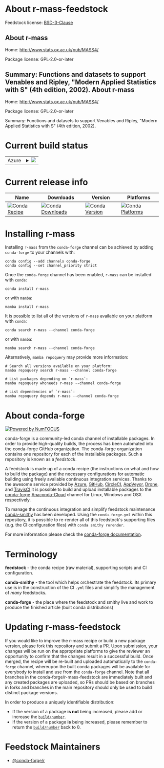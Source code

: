 About r-mass-feedstock
======================

Feedstock license: [BSD-3-Clause](https://github.com/conda-forge/r-mass-feedstock/blob/main/LICENSE.txt)

About r-mass
------------

Home: http://www.stats.ox.ac.uk/pub/MASS4/

Package license: GPL-2.0-or-later

Summary: Functions and datasets to support Venables and Ripley, "Modern Applied Statistics with S" (4th edition, 2002).
About r-mass
------------

Home: http://www.stats.ox.ac.uk/pub/MASS4/

Package license: GPL-2.0-or-later

Summary: Functions and datasets to support Venables and Ripley, "Modern Applied Statistics with S" (4th edition, 2002).

Current build status
====================


<table>
    
  <tr>
    <td>Azure</td>
    <td>
      <details>
        <summary>
          <a href="https://dev.azure.com/conda-forge/feedstock-builds/_build/latest?definitionId=1334&branchName=main">
            <img src="https://dev.azure.com/conda-forge/feedstock-builds/_apis/build/status/r-mass-feedstock?branchName=main">
          </a>
        </summary>
        <table>
          <thead><tr><th>Variant</th><th>Status</th></tr></thead>
          <tbody><tr>
              <td>linux_64_r_base4.1</td>
              <td>
                <a href="https://dev.azure.com/conda-forge/feedstock-builds/_build/latest?definitionId=1334&branchName=main">
                  <img src="https://dev.azure.com/conda-forge/feedstock-builds/_apis/build/status/r-mass-feedstock?branchName=main&jobName=linux&configuration=linux%20linux_64_r_base4.1" alt="variant">
                </a>
              </td>
            </tr><tr>
              <td>linux_64_r_base4.2</td>
              <td>
                <a href="https://dev.azure.com/conda-forge/feedstock-builds/_build/latest?definitionId=1334&branchName=main">
                  <img src="https://dev.azure.com/conda-forge/feedstock-builds/_apis/build/status/r-mass-feedstock?branchName=main&jobName=linux&configuration=linux%20linux_64_r_base4.2" alt="variant">
                </a>
              </td>
            </tr><tr>
              <td>linux_aarch64_r_base4.1</td>
              <td>
                <a href="https://dev.azure.com/conda-forge/feedstock-builds/_build/latest?definitionId=1334&branchName=main">
                  <img src="https://dev.azure.com/conda-forge/feedstock-builds/_apis/build/status/r-mass-feedstock?branchName=main&jobName=linux&configuration=linux%20linux_aarch64_r_base4.1" alt="variant">
                </a>
              </td>
            </tr><tr>
              <td>linux_aarch64_r_base4.2</td>
              <td>
                <a href="https://dev.azure.com/conda-forge/feedstock-builds/_build/latest?definitionId=1334&branchName=main">
                  <img src="https://dev.azure.com/conda-forge/feedstock-builds/_apis/build/status/r-mass-feedstock?branchName=main&jobName=linux&configuration=linux%20linux_aarch64_r_base4.2" alt="variant">
                </a>
              </td>
            </tr><tr>
              <td>linux_ppc64le_r_base4.1</td>
              <td>
                <a href="https://dev.azure.com/conda-forge/feedstock-builds/_build/latest?definitionId=1334&branchName=main">
                  <img src="https://dev.azure.com/conda-forge/feedstock-builds/_apis/build/status/r-mass-feedstock?branchName=main&jobName=linux&configuration=linux%20linux_ppc64le_r_base4.1" alt="variant">
                </a>
              </td>
            </tr><tr>
              <td>linux_ppc64le_r_base4.2</td>
              <td>
                <a href="https://dev.azure.com/conda-forge/feedstock-builds/_build/latest?definitionId=1334&branchName=main">
                  <img src="https://dev.azure.com/conda-forge/feedstock-builds/_apis/build/status/r-mass-feedstock?branchName=main&jobName=linux&configuration=linux%20linux_ppc64le_r_base4.2" alt="variant">
                </a>
              </td>
            </tr><tr>
              <td>osx_64_r_base4.1</td>
              <td>
                <a href="https://dev.azure.com/conda-forge/feedstock-builds/_build/latest?definitionId=1334&branchName=main">
                  <img src="https://dev.azure.com/conda-forge/feedstock-builds/_apis/build/status/r-mass-feedstock?branchName=main&jobName=osx&configuration=osx%20osx_64_r_base4.1" alt="variant">
                </a>
              </td>
            </tr><tr>
              <td>osx_64_r_base4.2</td>
              <td>
                <a href="https://dev.azure.com/conda-forge/feedstock-builds/_build/latest?definitionId=1334&branchName=main">
                  <img src="https://dev.azure.com/conda-forge/feedstock-builds/_apis/build/status/r-mass-feedstock?branchName=main&jobName=osx&configuration=osx%20osx_64_r_base4.2" alt="variant">
                </a>
              </td>
            </tr><tr>
              <td>osx_arm64_r_base4.1</td>
              <td>
                <a href="https://dev.azure.com/conda-forge/feedstock-builds/_build/latest?definitionId=1334&branchName=main">
                  <img src="https://dev.azure.com/conda-forge/feedstock-builds/_apis/build/status/r-mass-feedstock?branchName=main&jobName=osx&configuration=osx%20osx_arm64_r_base4.1" alt="variant">
                </a>
              </td>
            </tr><tr>
              <td>osx_arm64_r_base4.2</td>
              <td>
                <a href="https://dev.azure.com/conda-forge/feedstock-builds/_build/latest?definitionId=1334&branchName=main">
                  <img src="https://dev.azure.com/conda-forge/feedstock-builds/_apis/build/status/r-mass-feedstock?branchName=main&jobName=osx&configuration=osx%20osx_arm64_r_base4.2" alt="variant">
                </a>
              </td>
            </tr><tr>
              <td>win_64</td>
              <td>
                <a href="https://dev.azure.com/conda-forge/feedstock-builds/_build/latest?definitionId=1334&branchName=main">
                  <img src="https://dev.azure.com/conda-forge/feedstock-builds/_apis/build/status/r-mass-feedstock?branchName=main&jobName=win&configuration=win%20win_64_" alt="variant">
                </a>
              </td>
            </tr>
          </tbody>
        </table>
      </details>
    </td>
  </tr>
</table>

Current release info
====================

| Name | Downloads | Version | Platforms |
| --- | --- | --- | --- |
| [![Conda Recipe](https://img.shields.io/badge/recipe-r--mass-green.svg)](https://anaconda.org/conda-forge/r-mass) | [![Conda Downloads](https://img.shields.io/conda/dn/conda-forge/r-mass.svg)](https://anaconda.org/conda-forge/r-mass) | [![Conda Version](https://img.shields.io/conda/vn/conda-forge/r-mass.svg)](https://anaconda.org/conda-forge/r-mass) | [![Conda Platforms](https://img.shields.io/conda/pn/conda-forge/r-mass.svg)](https://anaconda.org/conda-forge/r-mass) |

Installing r-mass
=================

Installing `r-mass` from the `conda-forge` channel can be achieved by adding `conda-forge` to your channels with:

```
conda config --add channels conda-forge
conda config --set channel_priority strict
```

Once the `conda-forge` channel has been enabled, `r-mass` can be installed with `conda`:

```
conda install r-mass
```

or with `mamba`:

```
mamba install r-mass
```

It is possible to list all of the versions of `r-mass` available on your platform with `conda`:

```
conda search r-mass --channel conda-forge
```

or with `mamba`:

```
mamba search r-mass --channel conda-forge
```

Alternatively, `mamba repoquery` may provide more information:

```
# Search all versions available on your platform:
mamba repoquery search r-mass --channel conda-forge

# List packages depending on `r-mass`:
mamba repoquery whoneeds r-mass --channel conda-forge

# List dependencies of `r-mass`:
mamba repoquery depends r-mass --channel conda-forge
```


About conda-forge
=================

[![Powered by
NumFOCUS](https://img.shields.io/badge/powered%20by-NumFOCUS-orange.svg?style=flat&colorA=E1523D&colorB=007D8A)](https://numfocus.org)

conda-forge is a community-led conda channel of installable packages.
In order to provide high-quality builds, the process has been automated into the
conda-forge GitHub organization. The conda-forge organization contains one repository
for each of the installable packages. Such a repository is known as a *feedstock*.

A feedstock is made up of a conda recipe (the instructions on what and how to build
the package) and the necessary configurations for automatic building using freely
available continuous integration services. Thanks to the awesome service provided by
[Azure](https://azure.microsoft.com/en-us/services/devops/), [GitHub](https://github.com/),
[CircleCI](https://circleci.com/), [AppVeyor](https://www.appveyor.com/),
[Drone](https://cloud.drone.io/welcome), and [TravisCI](https://travis-ci.com/)
it is possible to build and upload installable packages to the
[conda-forge](https://anaconda.org/conda-forge) [Anaconda-Cloud](https://anaconda.org/)
channel for Linux, Windows and OSX respectively.

To manage the continuous integration and simplify feedstock maintenance
[conda-smithy](https://github.com/conda-forge/conda-smithy) has been developed.
Using the ``conda-forge.yml`` within this repository, it is possible to re-render all of
this feedstock's supporting files (e.g. the CI configuration files) with ``conda smithy rerender``.

For more information please check the [conda-forge documentation](https://conda-forge.org/docs/).

Terminology
===========

**feedstock** - the conda recipe (raw material), supporting scripts and CI configuration.

**conda-smithy** - the tool which helps orchestrate the feedstock.
                   Its primary use is in the construction of the CI ``.yml`` files
                   and simplify the management of *many* feedstocks.

**conda-forge** - the place where the feedstock and smithy live and work to
                  produce the finished article (built conda distributions)


Updating r-mass-feedstock
=========================

If you would like to improve the r-mass recipe or build a new
package version, please fork this repository and submit a PR. Upon submission,
your changes will be run on the appropriate platforms to give the reviewer an
opportunity to confirm that the changes result in a successful build. Once
merged, the recipe will be re-built and uploaded automatically to the
`conda-forge` channel, whereupon the built conda packages will be available for
everybody to install and use from the `conda-forge` channel.
Note that all branches in the conda-forge/r-mass-feedstock are
immediately built and any created packages are uploaded, so PRs should be based
on branches in forks and branches in the main repository should only be used to
build distinct package versions.

In order to produce a uniquely identifiable distribution:
 * If the version of a package **is not** being increased, please add or increase
   the [``build/number``](https://docs.conda.io/projects/conda-build/en/latest/resources/define-metadata.html#build-number-and-string).
 * If the version of a package **is** being increased, please remember to return
   the [``build/number``](https://docs.conda.io/projects/conda-build/en/latest/resources/define-metadata.html#build-number-and-string)
   back to 0.

Feedstock Maintainers
=====================

* [@conda-forge/r](https://github.com/conda-forge/r/)

